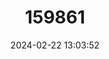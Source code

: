 ---
title: "159861"
category: "Anthene fulvus"
draft: false
date: 2024-02-22 13:03:52
languages:
  English: ["Red Forewing"]
---